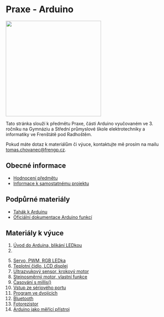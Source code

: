 # Praxe - Arduino

<img src="https://github.com/user-attachments/assets/63f53169-3490-4967-8baf-041eefeb903b" width="300"/>

Tato stránka slouží k předmětu Praxe, části Arduino vyučovaném ve 3. ročníku na Gymnáziu a Střední průmyslové škole elektrotechniky a informatiky ve Frenštátě pod Radhoštěm.

Pokud máte dotaz k materiálům či výuce, kontaktujte mě prosím na mailu tomas.chovanec@frengp.cz.

## Obecné informace
- [Hodnocení předmětu](Hodnoceni_predmetu.md)
- [Informace k samostatnému projektu](Projekt.md)


## Podpůrné materiály
- [Tahák k Arduinu](/prezentace/Arduino_tahak.pdf)
- [Oficiální dokumentace Arduino funkcí](https://docs.arduino.cc/language-reference/)

## Materiály k výuce
1. [Úvod do Arduina, blikání LEDkou](01_lekce.md)
2. 
<!---
4. [Proměnné, podmínky, analogový vstup](02_lekce.md)
--->
5. [Servo, PWM, RGB LEDka](03_lekce.md)
6. [Teplotní čidlo, LCD displej](04_lekce.md)
7. [Ultrazvukový sensor, krokový motor](05_lekce.md)
8. [Stejnosměrný motor, vlastní funkce](06_lekce.md)
9. [Časování s millis()](07_lekce.md)
10. [Vstup ze sériového portu](08_lekce.md)
11. [Program ve dvojicích](09_lekce.md)
12. [Bluetooth](10_lekce.md)
13. [Fotorezistor](11_lekce.md)
14. [Arduino jako měřící přístroj](12_lekce.md)

    
<!---
- [Zadání E3A](Zadani_projektu_E3A_sk_2.md)
- [Zadání E3B](Zadani_projektu_E3B_sk_2.md)

13. [Závěr](13_zaver.md)
--->
